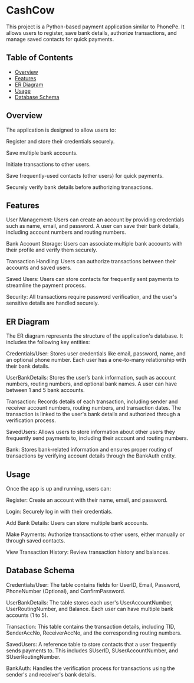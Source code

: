 # CashCow

This project is a Python-based payment application similar to PhonePe. It allows users to register, save bank details, authorize transactions, and manage saved contacts for quick payments. 


## Table of Contents
- [Overview](#overview)
- [Features](#features)
- [ER Diagram](#er-diagram)
- [Usage](#usage)
- [Database Schema](#database-schema)

## Overview

The application is designed to allow users to:

Register and store their credentials securely.

Save multiple bank accounts.

Initiate transactions to other users.

Save frequently-used contacts (other users) for quick payments.

Securely verify bank details before authorizing transactions.

## Features

User Management: Users can create an account by providing credentials such as name, email, and password. A user can save their bank details, including account numbers and routing numbers.

Bank Account Storage: Users can associate multiple bank accounts with their profile and verify them securely.

Transaction Handling: Users can authorize transactions between their accounts and saved users.

Saved Users: Users can store contacts for frequently sent payments to streamline the payment process.

Security: All transactions require password verification, and the user's sensitive details are handled securely.

## ER Diagram

The ER diagram represents the structure of the application's database. It includes the following key entities:

Credentials/User: Stores user credentials like email, password, name, and an optional phone number. Each user has a one-to-many relationship with their bank details.

UserBankDetails: Stores the user’s bank information, such as account numbers, routing numbers, and optional bank names. A user can have between 1 and 5 bank accounts.

Transaction: Records details of each transaction, including sender and receiver account numbers, routing numbers, and transaction dates. The transaction is linked to the user's bank details and authorized through a verification process.

SavedUsers: Allows users to store information about other users they frequently send payments to, including their account and routing numbers.

Bank: Stores bank-related information and ensures proper routing of transactions by verifying account details through the BankAuth entity.

## Usage

Once the app is up and running, users can:

Register: Create an account with their name, email, and password.

Login: Securely log in with their credentials.

Add Bank Details: Users can store multiple bank accounts.

Make Payments: Authorize transactions to other users, either manually or through saved contacts.

View Transaction History: Review transaction history and balances.

## Database Schema

Credentials/User: The table contains fields for UserID, Email, Password, PhoneNumber (Optional), and ConfirmPassword.

UserBankDetails: The table stores each user's UserAccountNumber, UserRoutingNumber, and Balance. Each user can have multiple bank accounts (1 to 5).

Transaction: This table contains the transaction details, including TID, SenderAccNo, ReceiverAccNo, and the corresponding routing numbers.

SavedUsers: A reference table to store contacts that a user frequently sends payments to. This includes SUserID, SUserAccountNumber, and SUserRoutingNumber.

BankAuth: Handles the verification process for transactions using the sender's and receiver's bank details.

